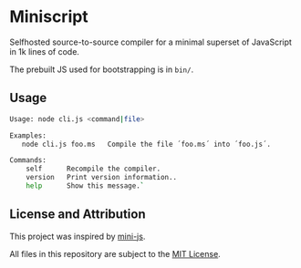 # Miniscript
Selfhosted source-to-source compiler for a minimal superset of JavaScript in 1k lines of code.

The prebuilt JS used for bootstrapping is in `bin/`.

## Usage
```sh
Usage: node cli.js <command|file>

Examples:
   node cli.js foo.ms   Compile the file ´foo.ms´ into ´foo.js´.

Commands:
	self      Recompile the compiler.
	version   Print version information..
	help      Show this message.`
```

## License and Attribution
This project was inspired by [mini-js][repo-mini-js].

All files in this repository are subject to the [MIT License](LICENSE).

<!-- links -->
[repo-mini-js]: https://github.com/maierfelix/mini-js
